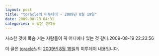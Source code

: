```yaml
---
layout: post
title: "toracle의 미투데이 - 2009년 8월 19일"
date: 2009-08-20 04:31
categories: ⊙ 짧은 생각들
---
```


사소한 것에 목숨 거는 사람들이 꼭 어디에나 있는 것 같다.2009-08-19 22:23:56

이 글은 [toracle](http://me2day.net/toracle)님의 [2009년 8월 19일](http://me2day.net/toracle/2009/08/19#22:23:56)의 미투데이 내용입니다.


       

